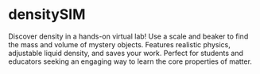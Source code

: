 # densitySIM
Discover density in a hands-on virtual lab! Use a scale and beaker to find the mass and volume of mystery objects. Features realistic physics, adjustable liquid density, and saves your work. Perfect for students and educators seeking an engaging way to learn the core properties of matter.
